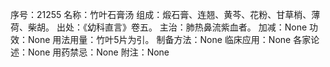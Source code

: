 序号：21255
名称：竹叶石膏汤
组成：煅石膏、连翘、黄芩、花粉、甘草梢、薄荷、柴胡。
出处：《幼科直言》卷五。
主治：肺热鼻流紫血者。
加减：None
功效：None
用法用量：竹叶5片为引。
制备方法：None
临床应用：None
各家论述：None
用药禁忌：None
附注：None
